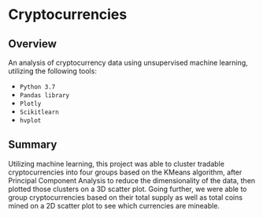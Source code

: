 # Cryptocurrencies

## Overview
An analysis of cryptocurrency data using unsupervised machine learning, utilizing the following tools:

 - `Python 3.7`
 - `Pandas library`
 - `Plotly`
 - `Scikitlearn`
 - `hvplot`
 
 ## Summary
 
 Utilizing machine learning, this project was able to cluster tradable cryptocurrencies into four groups based on the KMeans algorithm, after Principal Component Analysis to reduce the dimensionality of the data, then plotted those clusters on a 3D scatter plot. Going further, we were able to group cryptocurrencies based on their total supply as well as total coins mined on a 2D scatter plot to see which currencies are mineable.
